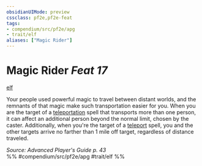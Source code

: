 ```yaml
---
obsidianUIMode: preview
cssclass: pf2e,pf2e-feat
tags:
- compendium/src/pf2e/apg
- trait/elf
aliases: ["Magic Rider"]
---
```

# Magic Rider  *Feat 17*  
[elf](../../rules/traits/elf.md)  


Your people used powerful magic to travel between distant worlds, and the remnants of that magic make such transportation easier for you. When you are the target of a [teleportation](../../rules/traits/teleportation.md) spell that transports more than one person, it can affect an additional person beyond the normal limit, chosen by the caster. Additionally, when you're the target of a [teleport](../spells/teleport.md) spell, you and the other targets arrive no farther than 1 mile off target, regardless of distance traveled.

*Source: Advanced Player's Guide p. 43*  
%% #compendium/src/pf2e/apg #trait/elf %%